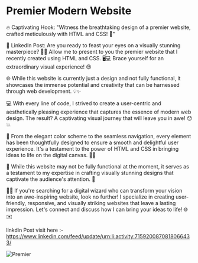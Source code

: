 
# Premier Modern Website

🔥 Captivating Hook: "Witness the breathtaking design of a premier website, crafted meticulously with HTML and CSS! 🌟"

🔗 LinkedIn Post:
Are you ready to feast your eyes on a visually stunning masterpiece? 🎨✨ Allow me to present to you the premier website that I recently created using HTML and CSS. 🖥️💻 Brace yourself for an extraordinary visual experience! 😍

🌐 While this website is currently just a design and not fully functional, it showcases the immense potential and creativity that can be harnessed through web development. 💡✨

💻 With every line of code, I strived to create a user-centric and aesthetically pleasing experience that captures the essence of modern web design. The result? A captivating visual journey that will leave you in awe! 😯💥

🎨 From the elegant color scheme to the seamless navigation, every element has been thoughtfully designed to ensure a smooth and delightful user experience. It's a testament to the power of HTML and CSS in bringing ideas to life on the digital canvas. 🌈💪

🌟 While this website may not be fully functional at the moment, it serves as a testament to my expertise in crafting visually stunning designs that captivate the audience's attention. 🚀

👨‍💻 If you're searching for a digital wizard who can transform your vision into an awe-inspiring website, look no further! I specialize in creating user-friendly, responsive, and visually striking websites that leave a lasting impression. Let's connect and discuss how I can bring your ideas to life! 🌐✉️

linkdin Post visit here :- https://www.linkedin.com/feed/update/urn:li:activity:7159200870818066433/

![Premier](https://github.com/pranjalkuhikar/My_Stuff/assets/99873964/181c0ab8-c6d0-450c-b9a0-9445d652c851)





